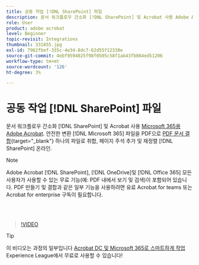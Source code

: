 ```yaml
---
title: 공동 작업 [!DNL SharePoint] 파일
description: 문서 워크플로우 간소화 [!DNL SharePoint] 및 Acrobat 사용 Adobe Acrobat [!DNL Microsoft 365]
role: User
product: adobe acrobat
level: Beginner
topic-revisit: Integrations
thumbnail: 331855.jpg
exl-id: 7962fbef-335c-4e34-8dc7-62d55f12338e
source-git-commit: 4ebf9594025f98f0505c58f1ab43fb864ed51206
workflow-type: tm+mt
source-wordcount: '126'
ht-degree: 3%

---
```


# 공동 작업 [!DNL SharePoint] 파일

문서 워크플로우 간소화 [!DNL SharePoint] 및 Acrobat 사용 [Microsoft 365용 Adobe Acrobat](https://appsource.microsoft.com/en-us/product/web-apps/adobeinc.adobe-document-cloud-pdf?tab=Overview). 안전한 변환 [!DNL Microsoft 365] 파일을 PDF으로 [PDF 문서 결합](https://www.adobe.com/acrobat/online/merge-pdf.html){target="_blank"} 하나의 파일로 취합, 페이지 주석 추가 및 재정렬 [!DNL SharePoint] 온라인.

>[!NOTE]
>
>Adobe Acrobat [!DNL SharePoint], [!DNL OneDrive]및 [!DNL Office 365] 모든 사용자가 사용할 수 있는 무료 기능(예: PDF 내에서 보기 및 검색)이 포함되어 있습니다. PDF 만들기 및 결합과 같은 일부 기능을 사용하려면 유료 Acrobat for teams 또는 Acrobat for enterprise 구독이 필요합니다.

<br> 

>[!VIDEO](https://video.tv.adobe.com/v/331855?quality=12&learn=on&hidetitle=true)

>[!TIP]
>
>이 비디오는 과정의 일부입니다 [Acrobat DC 및 Microsoft 365로 스마트하게 작업](https://experienceleague.adobe.com/?recommended=Acrobat-U-1-2021.microsoft365) Experience League에서 무료로 사용할 수 있습니다!
